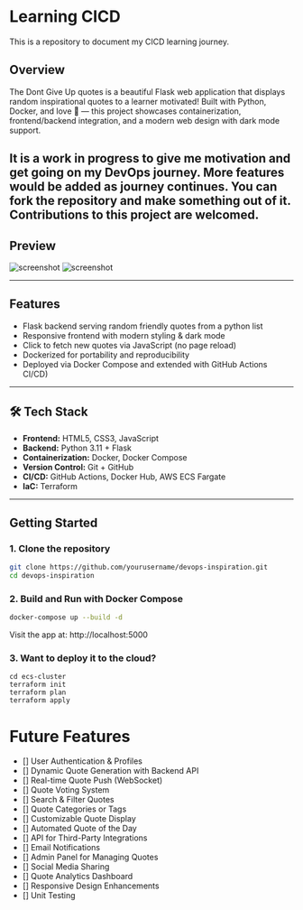 # Learning CICD

This is a repository to document my CICD learning journey.

## Overview

The Dont Give Up quotes is a beautiful Flask web application that displays random inspirational quotes to a learner motivated! Built with Python, Docker, and love 💜 — this project showcases containerization, frontend/backend integration, and a modern web design with dark mode support. 

It is a work in progress to give me motivation and get going on my DevOps journey. More features would be added as journey continues. You can fork the repository and make something out of it. Contributions to this project are welcomed.
---

## Preview

![screenshot](./screenshots/dark-mode.png)
![screenshot](./screenshots/light-mode.png)

---

## Features

- Flask backend serving random friendly quotes from a python list
- Responsive frontend with modern styling & dark mode
- Click to fetch new quotes via JavaScript (no page reload)
- Dockerized for portability and reproducibility
- Deployed via Docker Compose and extended with GitHub Actions CI/CD)

---

## 🛠️ Tech Stack

- **Frontend:** HTML5, CSS3, JavaScript
- **Backend:** Python 3.11 + Flask
- **Containerization:** Docker, Docker Compose
- **Version Control:** Git + GitHub
- **CI/CD:** GitHub Actions, Docker Hub, AWS ECS Fargate
- **IaC:** Terraform

---

## Getting Started

### 1. Clone the repository

```bash
git clone https://github.com/yourusername/devops-inspiration.git
cd devops-inspiration
```

### 2. Build and Run with Docker Compose

```bash
docker-compose up --build -d
```
Visit the app at: http://localhost:5000

### 3. Want to deploy it to the cloud?
```
cd ecs-cluster
terraform init
terraform plan
terraform apply
```

# Future Features 

- [] User Authentication & Profiles
- [] Dynamic Quote Generation with Backend API
- [] Real-time Quote Push (WebSocket)
- [] Quote Voting System
- [] Search & Filter Quotes
- [] Quote Categories or Tags
- [] Customizable Quote Display 
- [] Automated Quote of the Day
- [] API for Third-Party Integrations
- [] Email Notifications 
- [] Admin Panel for Managing Quotes
- [] Social Media Sharing
- [] Quote Analytics Dashboard
- [] Responsive Design Enhancements
- [] Unit Testing

